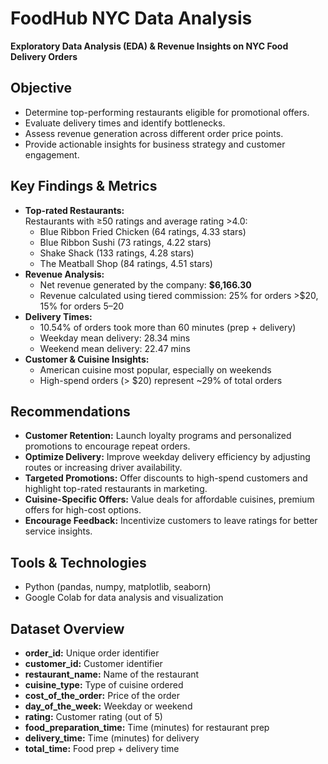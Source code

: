 # FoodHub NYC Data Analysis
**Exploratory Data Analysis (EDA) & Revenue Insights on NYC Food Delivery Orders**
## Objective
- Determine top-performing restaurants eligible for promotional offers.
- Evaluate delivery times and identify bottlenecks.
- Assess revenue generation across different order price points.
- Provide actionable insights for business strategy and customer engagement.
## Key Findings & Metrics
- **Top-rated Restaurants:**  
  Restaurants with ≥50 ratings and average rating >4.0:  
  - Blue Ribbon Fried Chicken (64 ratings, 4.33 stars)  
  - Blue Ribbon Sushi (73 ratings, 4.22 stars)  
  - Shake Shack (133 ratings, 4.28 stars)  
  - The Meatball Shop (84 ratings, 4.51 stars)
- **Revenue Analysis:**  
  - Net revenue generated by the company: **$6,166.30**  
  - Revenue calculated using tiered commission: 25% for orders >$20, 15% for orders $5–$20
- **Delivery Times:**  
  - 10.54% of orders took more than 60 minutes (prep + delivery)  
  - Weekday mean delivery: 28.34 mins  
  - Weekend mean delivery: 22.47 mins  
- **Customer & Cuisine Insights:**  
  - American cuisine most popular, especially on weekends  
  - High-spend orders (> $20) represent ~29% of total orders
## Recommendations
- **Customer Retention:** Launch loyalty programs and personalized promotions to encourage repeat orders.  
- **Optimize Delivery:** Improve weekday delivery efficiency by adjusting routes or increasing driver availability.  
- **Targeted Promotions:** Offer discounts to high-spend customers and highlight top-rated restaurants in marketing.  
- **Cuisine-Specific Offers:** Value deals for affordable cuisines, premium offers for high-cost options.  
- **Encourage Feedback:** Incentivize customers to leave ratings for better service insights.
## Tools & Technologies
- Python (pandas, numpy, matplotlib, seaborn)  
- Google Colab for data analysis and visualization  
## Dataset Overview
- **order_id:** Unique order identifier  
- **customer_id:** Customer identifier  
- **restaurant_name:** Name of the restaurant  
- **cuisine_type:** Type of cuisine ordered  
- **cost_of_the_order:** Price of the order  
- **day_of_the_week:** Weekday or weekend  
- **rating:** Customer rating (out of 5)  
- **food_preparation_time:** Time (minutes) for restaurant prep  
- **delivery_time:** Time (minutes) for delivery  
- **total_time:** Food prep + delivery time
